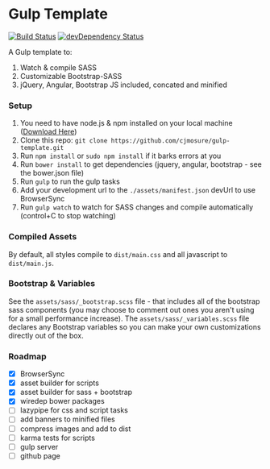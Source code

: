 Gulp Template
=============

[![Build Status](https://travis-ci.org/cjmosure/gulp-template.svg?branch=master)](https://travis-ci.org/cjmosure/gulp-template) [![devDependency Status](https://david-dm.org/cjmosure/gulp-template/dev-status.svg)](https://david-dm.org/cjmosure/gulp-template#info=devDependencies)


A Gulp template to:

1. Watch & compile SASS
2. Customizable Bootstrap-SASS
3. jQuery, Angular, Bootstrap JS included, concated and minified

### Setup

1. You need to have node.js & npm installed on your local machine ([Download Here](https://nodejs.org))
2. Clone this repo: `git clone https://github.com/cjmosure/gulp-template.git`
3. Run `npm install` or `sudo npm install` if it barks errors at you
4. Run `bower install` to get dependencies (jquery, angular, bootstrap - see the bower.json file) 
5. Run `gulp` to run the gulp tasks
6. Add your development url to the `./assets/manifest.json` devUrl to use BrowserSync 
7. Run `gulp watch` to watch for SASS changes and compile automatically (control+C to stop watching)

### Compiled Assets

By default, all styles compile to `dist/main.css` and all javascript to `dist/main.js`.

### Bootstrap & Variables

See the `assets/sass/_bootstrap.scss` file - that includes all of the bootstrap sass components  (you may choose to comment out ones you aren't using for a small performance increase). The `assets/sass/_variables.scss` file declares any Bootstrap variables so you can make your own customizations directly out of the box.

### Roadmap

- [x] BrowserSync
- [x] asset builder for scripts
- [x] asset builder for sass + bootstrap
- [x] wiredep bower packages
- [ ] lazypipe for css and script tasks
- [ ] add banners to minified files
- [ ] compress images and add to dist
- [ ] karma tests for scripts
- [ ] gulp server
- [ ] github page